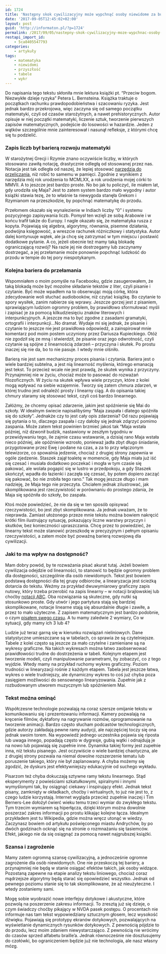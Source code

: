 ```yaml
---
id: 1724
title: 'Następny skok cywilizacyjny może wypchnąć osoby niewidome za burtę'
date: '2017-09-05T12:45:02+02:00'
layout: post
guid: 'http://informaton.pl/?p=1724'
permalink: /2017/09/05/nastepny-skok-cywilizacyjny-moze-wypchnac-osoby-niewidome-za-burte/
restapi_import_id:
    - 5ca8405547793
categories:
    - artykuły
tags:
    - matematyka
    - niewidomi
    - przyszłość
    - tabele
    - wykr
---
```


Do napisania tego tekstu skłoniła mnie lektura książki pt. “Przeciw bogom. Niezwykłe dzieje ryzyka” Petera L. Bernsteina. Książka traktuje o początkach rachunku prawdopodobieństwa i szacowaniu ryzyka. Jest jednak bardzo przekrojowa, więc zaczyna się od samego początku matematyki, czyli od czasów starożytnych, a nawet prehistorycznych. Autor opisuje w niej początki matematyki, liczenie sztuk, tworzenie pierwszych zapisów matematycznych, podejście do losowości w hazardzie. Jeden z wątków szczególnie mnie zainteresował i nasunął refleksje, z którymi chcę się tu podzielić.

### Zapis liczb był barierą rozwoju matematyki

W starożytnej Grecji i Rzymie znano oczywiście liczby, w których stosowano zawiłą notację, drastycznie odległą od stosowanej przez nas. Notacja jest tak odległa od naszej, że lepiej stosować [narzędzia do przeliczania](http://lacina.globalnie.com.pl/liczby-rzymskie/), niż robić to samemu w pamięci. Zgodnie z wynikiem z narzędzia mój rok urodzenia to MCMLXX, a rok urodzenia mojej córki to MMVII. A to jeszcze jest bardzo proste. No bo jak tu policzyć, ile miałem lat, gdy urodziła się Maja? Jest to zatem system bardzo mało wygodny i autor książki stawia tezę, że to właśnie ta niewygoda stanęła Grekom i Rzymianom na przeszkodzie, by popchnąć matematykę do przodu.

Przełomem okazało się wynalezienie w Indiach liczby “0” i systemu pozycyjnego zapisywania liczb. Pomysł ten wzięli ze sobą Arabowie i w końcu trafił także do Europy. I nagle okazało się, że matematyka rusza z kopyta. Pojawiają się algebra, algorytmy, równania, pisemne działania, podwójna księgowość, a wreszcie rachunek różniczkowy i statystyka. Autor dalej kontynuuje wątek, ale ja chcę się zatrzymać w tym miejscu i postawić dodatkowe pytanie. A co, jeżeli obecnie też mamy taką blokadę ograniczającą rozwój? Na razie jej nie dostrzegamy lub zaczynamy dostrzegać, a jej przełamanie może ponownie popchnąć ludzkość do przodu w tempie do tej pory niespotykanym.

### Kolejna bariera do przełamania

Wspomniałem o moim pomyśle na Facebooku, gdzie zasugerowałem, że taką blokadą może być mozolne składanie tekstów z liter, czyli pisanie i czytanie. Być może wpadłem na to obserwując moją córkę, która zdecydowanie woli słuchać audiobooków, niż czytać książkę. Bo czytanie to spory wysiłek, zanim nabierze się wprawy. Jeszcze gorzej jest z pisaniem, sprawiającym ludziom ogromny problem, by prawidłowo sformułować myśli i zapisać je za pomocą kilkudziesięciu znaków literowych i interpunkcyjnych. A jeszcze ma to być zgodne z zasadami gramatyki, ortografii i interpunkcji…No dramat. Wydaje mi się jednak, że pisanie i czytanie to jeszcze nie jest prawidłowa odpowiedź, a zainspirował mnie komentarz pod moim postem uczyniony przez Dariusza Kupieckiego. Otóż nie zgodził się ze mną i stwierdził, że pisanie oraz jego odwrotność, czyli czytanie są spójne z linearnością zdarzeń – przyczyna i skutek. Po prostu inaczej się nie da, bo to nie pasuje. I wtedy mnie olśniło.

Barierą nie jest sam mechaniczny proces pisania i czytania. Bariera jest o wiele bardziej subtelna, a jest nią linearność myślenia, którego emanacją jest tekst. To przecież wcale nie jest prawdą, że skutek wynika z przyczyny. Przynajmniej nie w życiu, chociaż może to pasować do rozważań filozoficznych. W życiu na skutek wpływa wiele przyczyn, które z kolei mogą wpływać na siebie wzajemnie. Tworzy się zatem chmura zdarzeń, w której trudno jest odnaleźć prosty i linearny ciąg. A do opisania takiej chmury staramy się stosować tekst, czyli coś bardzo linearnego.

Załóżmy, że chcemy opisać zdarzenie, jakim jest spóźnienie się Mai do szkoły. W idealnym świecie napisalibyśmy “Maja zaspała i dlatego spóźniła się do szkoły”. Jednakże czy to jest cały opis zdarzenia? Od razu pojawiają się pytania o to, dlaczego zaspała i czy dałoby się jednak zdąrzyć pomimo zaspania. Może zatem tekst powinien brzmieć jakoś tak “Maja wstała później, niż dzwonił budzik, nastawiony w zeszłym tygodniu w przewidywaniu tego, ile zajmie czasu wstawanie, a dzisiaj rano Maja wstała nieco później, ale opóźnienie wzrosło, ponieważ jadła zbyt długo śniadanie, przygotowane przez Ewę i podane na czas, a za to przy włączonym telewizorze, co spowalnia jedzenie, chociaż z drugiej strony zapewnia w ogóle zjedzenie. Staszek zajął toaletę w momencie, gdy Maja miała już iść się czesać i musiała dodatkowo poczekać i mogła w tym czasie się pakować, ale wolała pogapić się w lustro w przedpokoju, a gdy Staszek skończył, wpadła do łazienki i zaczęła się czesać, by potem dopiero zacząć się pakować, bo nie zrobiła tego rano.” Tak mogę jeszcze długo i mam nadzieję, że Maja tego nie przeczyta. Chciałem jednak zilustrować, jak skomplikowana jest rzeczywistość w porównaniu do prostego zdania, że Maja się spóźniła do szkoły, bo zaspała.

Ktoś może powiedzieć, że nie da się w ten sposób opisywać rzeczywistości, bo jest zbyt skomplikowana. Ja jednak uważam, że to nieprawda. Zamiast ułożonego przeze mnie tekstu można bowiem nakręcić krótki film ilustrujący sytuację, pokazujący liczne warstwy przyczyn i skutków, bez konieczności upraszczania. Chcę przez to powiedzieć, że linearny tekst może stanowić przeszkodę w precyzyjnym i pełnym opisaniu rzeczywistości, a zatem może być poważną barierą rozwojową dla cywilizacji.

### Jaki to ma wpływ na dostępność?

Mam dobry powód, by te rozważania pisać akurat tutaj. Jeżeli bowiem cywilizacja odejdzie od linearności, to stanowić to będzie ogromny problem dla dostępności, szczególnie dla osób niewidomych. Tekst jest bowiem podstawą dostępności dla tej grupy odbiorców, a linearyzacja jest ścieżką dotarcia do tekstu. Weźmy za przykład dwuwymiarowy graficzny zapis nutowy, który trzeba przerobić na zapis linearny – w notacji brajlowskiej lub choćby [notacji ABC](http://abcnotation.com/). Oba rozwiązania są skuteczne, gdy nutki są stosunkowo proste. Gdy utwór i jego partytura stają się bardziej skomplikowane, notacje linearne stają się absurdalnie długie i zawiłe, a przez to mało użyteczne. Z zapisem matematycznym jest bardzo podobnie, o czym [pisałem swego czasu](http://informaton.pl/artykuly/nie-jest-latwo-udostepniac-matematyke/). A tu mamy zaledwie 2 wymiary, Co w sytuacji, gdy mamy ich 3 lub 4?

Ludzie już teraz garną się w kierunku rozwiązań nieliniowych. Dane statystyczne umieszczane są w tabelach, co sprawia że są czytelniejsze. Tabele z kolei często są jeszcze za mało czytelne i zamieniane są na wykresy graficzne. Na takich wykresach można łatwo zaobserwować prawidłowości trudne do dostrzeżenia w tabeli. Kolejnym etapem jest tworzenie modeli, czyli manipulowanie parametrami, by zobaczyć, co z tego wyjdzie. Wtedy mamy na przykład ruchomy wykres graficzny. Poziom trudności w linearyzacji rośnie z każdym etapem. Tabela jest jeszcze łatwa, wykres o wiele trudniejszy, ale dynamiczny wykres to coś już chyba poza zasięgiem możliwości do sensownego linearyzowania. Zupełnie jak z rozbudowanym utworem muzycznym lub spóźnieniem Mai.

### Tekst można ominąć

Współczesne technologie pozwalają na coraz szersze omijanie tekstu w komunikowaniu się i prezentowaniu informacji. Kamery pozwalają na kręcenie filmów, dyktafony na nagrywanie rozmów, oprogramowanie na tworzenie animacji. Bardzo często słucham podcastów technologicznych, gdzie autorzy zakładają pewne ramy audycji, ale najczęściej toczy się ona jednak swoim torem. Na wypowiedź jednego uczestnika pojawia się riposta lub uwaga innego, popadają często w dygresje, gubią wątki i odnajdują je na nowo lub pojawiają się zupełnie inne. Dynamika takiej formy jest zupełnie inna, niż tekstu pisanego. Jest oczywiście o wiele bardziej chaotyczna, ale z drugiej strony pozwala na niemal dowolne rozszerzenie tematu lub poruszenie takiego, który nie był zaplanowany. A chyba możemy się zgodzić, że dyskurs jest efektywniejszy edukacyjnie od suchego wykładu.

Pisarzom też chyba dokuczają sztywne ramy tekstu linearnego. Stąd eksperymenty z powieściami szkatułkowymi, spiralnymi i innymi wymyślonymi tak, by osiągnąć ciekawy i inspirujący efekt. Jednak tekst pisany, zamknięty w okładkach, choćby i wirtualnych, to już nie jest to, z czego ludzie korzystają. Internet wygląda przecież zupełnie inaczej i Tim Berners-Lee dołożył ćwierć wieku temu trzeci wymiar do zwykłego tekstu. Tym trzecim wymiarem są hiperłącza, dzięki którym można dowolnie poszerzać zakres informacji po prostu klikając kolejne łącza. Idealnym przykładem jest tu Wikipedia, gdzie można wręcz utonąć w wiedzy. Zaczynasz bowiem od artykułu poświęconego miastu Andrychów, by po dwóch godzinach ocknąć się na stronie o rozmnażaniu się tasiemców. Efekt, jakiego nie da się osiągnąć za pomocą nawet najgrubszej książki.

### Szansa i zagrożenie

Mamy zatem ogromną szansę cywilizacyjną, a jednocześnie ogromne zagrożenie dla osób niewidomych. One nie przeskoczą tej bariery, a przynajmniej nie będą w stanie osiągać efektów takich, jak osoby widzące. Pozostaną zapewne na etapie analizy tekstu liniowego, chociaż coraz mądrzejsze algorytmy będą starać się opowiedzieć wszystko. Jednak od pewnego poziomu stanie się to tak skomplikowane, że aż nieużyteczne. I wtedy zostaniemy sami.

Mogę sobie wyobrazić nowe interfejsy dotykowe i akustyczne, które pozwolą na poszerzenie zakresu informacji. To zresztą już się dzieje, o czym świadczy choćby pikający w NVDA pasek postępu. O procentach nie informuje nas tam tekst wypowiedziany sztucznym głosem, lecz wysokość dźwięku. Pojawiają się prototypy ekranów dotykowych, pozwalających na wyświetlanie dynamicznych rysunków dotykowych. Z pewnością pójdzie to do przodu, lecz moim zdaniem niewystarczająco. Z pewnością nie wrócimy do czasów sprzed alfabetu braille’a. Jednak równocześnie nie doszlusujemy do czołówki, bo ograniczeniem będzie już nie technologia, ale nasz własny mózg.